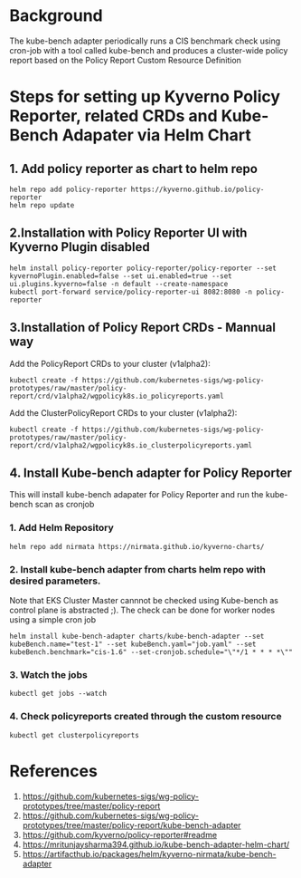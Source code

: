 # Background
The kube-bench adapter periodically runs a CIS benchmark check using cron-job with a tool called kube-bench and produces a cluster-wide policy report based on the Policy Report Custom Resource Definition

# Steps for setting up Kyverno Policy Reporter, related CRDs and Kube-Bench Adapater via Helm Chart

## 1. Add policy reporter as  chart to helm repo
```
helm repo add policy-reporter https://kyverno.github.io/policy-reporter
helm repo update
```

## 2.Installation with Policy Reporter UI with  Kyverno Plugin disabled

```
helm install policy-reporter policy-reporter/policy-reporter --set kyvernoPlugin.enabled=false --set ui.enabled=true --set ui.plugins.kyverno=false -n default --create-namespace
kubectl port-forward service/policy-reporter-ui 8082:8080 -n policy-reporter
```

## 3.Installation of Policy Report CRDs - Mannual way

Add the PolicyReport CRDs to your cluster (v1alpha2):

```console
kubectl create -f https://github.com/kubernetes-sigs/wg-policy-prototypes/raw/master/policy-report/crd/v1alpha2/wgpolicyk8s.io_policyreports.yaml
```

Add the ClusterPolicyReport CRDs to your cluster (v1alpha2):

```console
kubectl create -f https://github.com/kubernetes-sigs/wg-policy-prototypes/raw/master/policy-report/crd/v1alpha2/wgpolicyk8s.io_clusterpolicyreports.yaml
```

## 4. Install Kube-bench adapter for Policy Reporter
This will install kube-bench adapater for Policy Reporter and run the kube-bench scan as cronjob

### 1. Add Helm Repository
```console
helm repo add nirmata https://nirmata.github.io/kyverno-charts/

```
### 2. Install kube-bench adapter from charts helm repo with desired parameters.
Note that EKS Cluster Master cannnot be checked using Kube-bench as control plane is abstracted ;). The check can be done for worker nodes using a simple cron job

```console
helm install kube-bench-adapter charts/kube-bench-adapter --set kubeBench.name="test-1" --set kubeBench.yaml="job.yaml" --set kubeBench.benchmark="cis-1.6" --set-cronjob.schedule="\"*/1 * * * *\""
```
### 3. Watch the jobs
```console
kubectl get jobs --watch
```
### 4. Check policyreports created through the custom resource
```console
kubectl get clusterpolicyreports
```

# References
1. https://github.com/kubernetes-sigs/wg-policy-prototypes/tree/master/policy-report
2. https://github.com/kubernetes-sigs/wg-policy-prototypes/tree/master/policy-report/kube-bench-adapter
3. https://github.com/kyverno/policy-reporter#readme
4. https://mritunjaysharma394.github.io/kube-bench-adapter-helm-chart/
5. https://artifacthub.io/packages/helm/kyverno-nirmata/kube-bench-adapter

